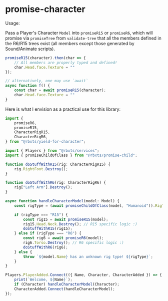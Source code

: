 # promise-character

Usage:

Pass a Player's Character `Model` into `promiseR15` or `promiseR6`, which will promise via `promiseTree` from `validate-tree` that all the members defined in the R6/R15 trees exist (all members except those generated by Sound/Animate scripts).

```ts
promiseR15(character).then(char => {
	// All members are properly typed and defined!
	char.Head.face.Texture = ""
});

// alternatively, one may use `await`
async function f() {
	const char = await promiseR15(character);
	char.Head.face.Texture = ""
}
```

Here is what I envision as a practical use for this library:

```ts
import {
	promiseR6,
	promiseR15,
	CharacterRigR15,
	CharacterRigR6,
} from "@rbxts/yield-for-character";

import { Players } from "@rbxts/services";
import { promiseChildOfClass } from "@rbxts/promise-child";

function doStuffWithR15(rig: CharacterRigR15) {
	rig.RightFoot.Destroy();
}

function doStuffWithR6(rig: CharacterRigR6) {
	rig["Left Arm"].Destroy();
}

async function handleCharacterModel(model: Model) {
	const rigType = (await promiseChildOfClass(model, "Humanoid")).RigType.Name;

	if (rigType === "R15") {
		const rig15 = await promiseR15(model);
		rig15.Head.Neck.Destroy(); // R15 specific logic :)
		doStuffWithR15(rig15);
	} else if (rigType === "R6") {
		const rig6 = await promiseR6(model);
		rig6.Torso.Destroy(); // R6 specific logic :)
		doStuffWithR6(rig6);
	} else {
		throw `${model.Name} has an unknown rig type! ${rigType}`;
	}
}

Players.PlayerAdded.Connect(({ Name, Character, CharacterAdded }) => {
	print(`Welcome, ${Name}`);
	if (Character) handleCharacterModel(Character);
	CharacterAdded.Connect(handleCharacterModel);
});
```
